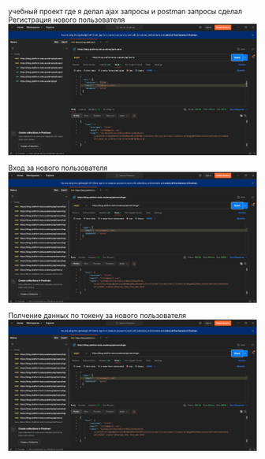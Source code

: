 учебный проект где я делал ajax запросы и postman запросы сделал
Регистрация нового пользователя
![Регистрация пользователя](./images/register%20user.png)

Вход за нового пользователя
![Вход за пользователя](./images/login%20existing%20user.png)

Полчение данных по токену за нового пользователя
![Вход за пользователя](./images/login%20existing%20user.png)